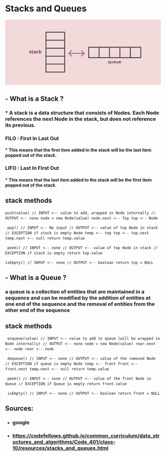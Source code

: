 # Stacks and Queues

![read12](../stackQueues.png)

## - What is a Stack ?
### * A stack is a data structure that consists of Nodes. Each Node references the next Node in the stack, but does not reference its previous.

### FILO : First In Last Out
#### * This means that the first item added in the stack will be the last item popped out of the stack.

### LIFO : Last In First Out
#### * This means that the last item added to the stack will be the first item popped out of the stack.

## stack methods

`push(value)
// INPUT <-- value to add, wrapped in Node internally
// OUTPUT <-- none
   node = new Node(value)
   node.next <-- Top
   top <-- Node`

` pop()
// INPUT <-- No input
// OUTPUT <-- value of top Node in stack
// EXCEPTION if stack is empty
   Node temp <-- top
   top <-- top.next
   temp.next <-- null
   return temp.value`

` peek()
// INPUT <-- none
// OUTPUT <-- value of top Node in stack
// EXCEPTION if stack is empty
   return top.value`
   
`isEmpty()
// INPUT <-- none
// OUTPUT <-- boolean
return top = NULL`

## - What is a Queue ?
### a queue is a collection of entities that are maintained in a sequence and can be modified by the addition of entities at one end of the sequence and the removal of entities from the other end of the sequence

## stack methods

` enqueue(value)
// INPUT <-- value to add to queue (will be wrapped in Node internally)
// OUTPUT <-- none
   node = new Node(value)
   rear.next <-- node
   rear <-- node`

` dequeue()
// INPUT <-- none
// OUTPUT <-- value of the removed Node
// EXCEPTION if queue is empty
   Node temp <-- front
   front <-- front.next
   temp.next <-- null
   return temp.value`

` peek()
// INPUT <-- none
// OUTPUT <-- value of the front Node in Queue
// EXCEPTION if Queue is empty
   return front.value`

` isEmpty()
// INPUT <-- none
// OUTPUT <-- boolean
return front = NULL`

## Sources:
- ### google
- ### https://codefellows.github.io/common_curriculum/data_structures_and_algorithms/Code_401/class-10/resources/stacks_and_queues.html
